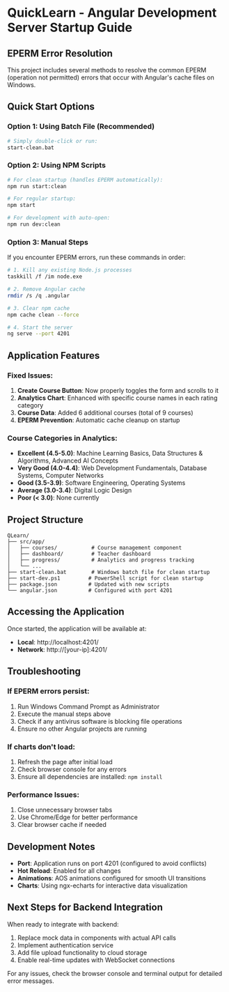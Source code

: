 # QuickLearn - Angular Development Server Startup Guide

## EPERM Error Resolution

This project includes several methods to resolve the common EPERM (operation not permitted) errors that occur with Angular's cache files on Windows.

## Quick Start Options

### Option 1: Using Batch File (Recommended)
```bash
# Simply double-click or run:
start-clean.bat
```

### Option 2: Using NPM Scripts
```bash
# For clean startup (handles EPERM automatically):
npm run start:clean

# For regular startup:
npm start

# For development with auto-open:
npm run dev:clean
```

### Option 3: Manual Steps
If you encounter EPERM errors, run these commands in order:

```bash
# 1. Kill any existing Node.js processes
taskkill /f /im node.exe

# 2. Remove Angular cache
rmdir /s /q .angular

# 3. Clear npm cache
npm cache clean --force

# 4. Start the server
ng serve --port 4201
```

## Application Features

### Fixed Issues:
1. **Create Course Button**: Now properly toggles the form and scrolls to it
2. **Analytics Chart**: Enhanced with specific course names in each rating category
3. **Course Data**: Added 6 additional courses (total of 9 courses)
4. **EPERM Prevention**: Automatic cache cleanup on startup

### Course Categories in Analytics:
- **Excellent (4.5-5.0)**: Machine Learning Basics, Data Structures & Algorithms, Advanced AI Concepts
- **Very Good (4.0-4.4)**: Web Development Fundamentals, Database Systems, Computer Networks
- **Good (3.5-3.9)**: Software Engineering, Operating Systems
- **Average (3.0-3.4)**: Digital Logic Design
- **Poor (< 3.0)**: None currently

## Project Structure

```
QLearn/
├── src/app/
│   ├── courses/           # Course management component
│   ├── dashboard/         # Teacher dashboard
│   ├── progress/          # Analytics and progress tracking
│   └── ...
├── start-clean.bat        # Windows batch file for clean startup
├── start-dev.ps1         # PowerShell script for clean startup
├── package.json          # Updated with new scripts
└── angular.json          # Configured with port 4201
```

## Accessing the Application

Once started, the application will be available at:
- **Local**: http://localhost:4201/
- **Network**: http://[your-ip]:4201/

## Troubleshooting

### If EPERM errors persist:
1. Run Windows Command Prompt as Administrator
2. Execute the manual steps above
3. Check if any antivirus software is blocking file operations
4. Ensure no other Angular projects are running

### If charts don't load:
1. Refresh the page after initial load
2. Check browser console for any errors
3. Ensure all dependencies are installed: `npm install`

### Performance Issues:
1. Close unnecessary browser tabs
2. Use Chrome/Edge for better performance
3. Clear browser cache if needed

## Development Notes

- **Port**: Application runs on port 4201 (configured to avoid conflicts)
- **Hot Reload**: Enabled for all changes
- **Animations**: AOS animations configured for smooth UI transitions
- **Charts**: Using ngx-echarts for interactive data visualization

## Next Steps for Backend Integration

When ready to integrate with backend:
1. Replace mock data in components with actual API calls
2. Implement authentication service
3. Add file upload functionality to cloud storage
4. Enable real-time updates with WebSocket connections

For any issues, check the browser console and terminal output for detailed error messages.

